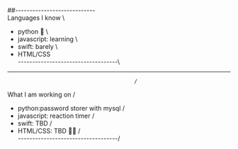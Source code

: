 ##----------------------------\
Languages I know             \   
 - python   🐍                 \
 - javascript: learning         \
 - swift: barely                 \
 - HTML/CSS                       \
-----------------------------------\
---------------------------------------------   
                                            /
What I am working on                       /
 - python:password storer with mysql     /
- javascript: reaction timer           /
 - swift: TBD                         /
 - HTML/CSS: TBD               🧑‍💻    /    
-----------------------------------/

<!--
**evanstech12345/evanstech12345** is a ✨ _special_ ✨ repository because its `README.md` (this file) appears on your GitHub profile.
----------------------------\
Languages I know             \   
 - python   🐍                 \
 - javascript: learning         \
 - swift: barely                 \
 - HTML/CSS                       \
-----------------------------------\


---------------------------------------------   
                                            /
What I am working on                       /
 - python:Face detection to - 😷          /
see who is wearing a mask and who isnt  /
- javascript: ❌                       /
 - swift: calculator app➗            /
 - HTML/CSS: workout website   🧑‍💻    /    
-----------------------------------/


